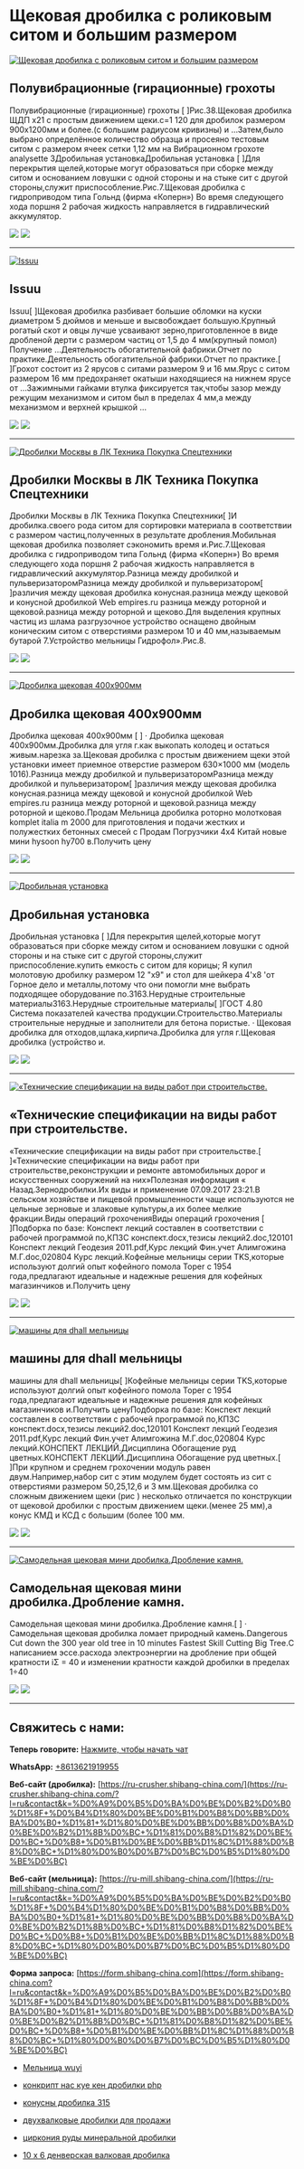 # Щековая дробилка с роликовым ситом и большим размером

<a href="https://swt.shibang-china.com/?l=ru&img&k=%D0%A9%D0%B5%D0%BA%D0%BE%D0%B2%D0%B0%D1%8F+%D0%B4%D1%80%D0%BE%D0%B1%D0%B8%D0%BB%D0%BA%D0%B0+%D1%81+%D1%80%D0%BE%D0%BB%D0%B8%D0%BA%D0%BE%D0%B2%D1%8B%D0%BC+%D1%81%D0%B8%D1%82%D0%BE%D0%BC+%D0%B8+%D0%B1%D0%BE%D0%BB%D1%8C%D1%88%D0%B8%D0%BC+%D1%80%D0%B0%D0%B7%D0%BC%D0%B5%D1%80%D0%BE%D0%BC" target="_blank">![Щековая дробилка с роликовым ситом и большим размером](http://static.shibang-china.com/all-800x300/1211.jpg)</a>

## Полувибрационные (гирационные) грохоты
Полувибрационные (гирационные) грохоты [ ]Рис.38.Щековая дробилка ЩДП х21 с простым движением щеки.с=1 120 для дробилок размером 900х1200мм и более.(с большим радиусом кривизны) и …Затем,было выбрано определённое количество образца и просеяно тестовым ситом с размером ячеек сетки 1,12 мм на Вибрационном грохоте analysette 3Дробильная установкаДробильная установка [ ]Для перекрытия щелей,которые могут образоваться при сборке между ситом и основанием ловушки с одной стороны и на стыке сит с другой стороны,служит приспособление.Рис.7.Щековая дробилка с гидроприводом типа Гольнд (фирма &#171;Коперн&#187;) Во время следующего хода поршня 2 рабочая жидкость направляется в гидравлический аккумулятор.


<a href="https://whatsapp.shibangsoft.com/WhatsApp.php" target="_blank" title="WhatsApp">![](http://static.shibang-china.com/icon/whatsapp.png)</a> <a href="https://swt.shibang-china.com/?l=ru&icon&k=%D0%A9%D0%B5%D0%BA%D0%BE%D0%B2%D0%B0%D1%8F+%D0%B4%D1%80%D0%BE%D0%B1%D0%B8%D0%BB%D0%BA%D0%B0+%D1%81+%D1%80%D0%BE%D0%BB%D0%B8%D0%BA%D0%BE%D0%B2%D1%8B%D0%BC+%D1%81%D0%B8%D1%82%D0%BE%D0%BC+%D0%B8+%D0%B1%D0%BE%D0%BB%D1%8C%D1%88%D0%B8%D0%BC+%D1%80%D0%B0%D0%B7%D0%BC%D0%B5%D1%80%D0%BE%D0%BC" target="_blank">![](http://static.shibang-china.com/icon/chat-ru.png)</a>

---

<a href="https://swt.shibang-china.com/?l=ru&img&k=%D0%A9%D0%B5%D0%BA%D0%BE%D0%B2%D0%B0%D1%8F+%D0%B4%D1%80%D0%BE%D0%B1%D0%B8%D0%BB%D0%BA%D0%B0+%D1%81+%D1%80%D0%BE%D0%BB%D0%B8%D0%BA%D0%BE%D0%B2%D1%8B%D0%BC+%D1%81%D0%B8%D1%82%D0%BE%D0%BC+%D0%B8+%D0%B1%D0%BE%D0%BB%D1%8C%D1%88%D0%B8%D0%BC+%D1%80%D0%B0%D0%B7%D0%BC%D0%B5%D1%80%D0%BE%D0%BC" target="_blank">![Issuu](http://static.shibang-china.com/all-800x300/841.jpg)</a>

## Issuu
Issuu[ ]Щековая дробилка разбивает большие обломки на куски диаметром 5 дюймов и меньше и высвобождает большую.Крупный рогатый скот и овцы лучше усваивают зерно,приготовленное в виде дробленой дерти с размером частиц от 1,5 до 4 мм(крупный помол) Получение …Деятельность обогатительной фабрики.Отчет по практике.Деятельность обогатительной фабрики.Отчет по практике.[ ]Грохот состоит из 2 ярусов с ситами размером 9 и 16 мм.Ярус с ситом размером 16 мм предохраняет окатыши находящиеся на нижнем ярусе от …Зажимными гайками втулка фиксируется так,чтобы зазор между режущим механизмом и ситом был в пределах 4 мм,а между механизмом и верхней крышкой …


<a href="https://whatsapp.shibangsoft.com/WhatsApp.php" target="_blank" title="WhatsApp">![](http://static.shibang-china.com/icon/whatsapp.png)</a> <a href="https://swt.shibang-china.com/?l=ru&icon&k=%D0%A9%D0%B5%D0%BA%D0%BE%D0%B2%D0%B0%D1%8F+%D0%B4%D1%80%D0%BE%D0%B1%D0%B8%D0%BB%D0%BA%D0%B0+%D1%81+%D1%80%D0%BE%D0%BB%D0%B8%D0%BA%D0%BE%D0%B2%D1%8B%D0%BC+%D1%81%D0%B8%D1%82%D0%BE%D0%BC+%D0%B8+%D0%B1%D0%BE%D0%BB%D1%8C%D1%88%D0%B8%D0%BC+%D1%80%D0%B0%D0%B7%D0%BC%D0%B5%D1%80%D0%BE%D0%BC" target="_blank">![](http://static.shibang-china.com/icon/chat-ru.png)</a>

---

<a href="https://swt.shibang-china.com/?l=ru&img&k=%D0%A9%D0%B5%D0%BA%D0%BE%D0%B2%D0%B0%D1%8F+%D0%B4%D1%80%D0%BE%D0%B1%D0%B8%D0%BB%D0%BA%D0%B0+%D1%81+%D1%80%D0%BE%D0%BB%D0%B8%D0%BA%D0%BE%D0%B2%D1%8B%D0%BC+%D1%81%D0%B8%D1%82%D0%BE%D0%BC+%D0%B8+%D0%B1%D0%BE%D0%BB%D1%8C%D1%88%D0%B8%D0%BC+%D1%80%D0%B0%D0%B7%D0%BC%D0%B5%D1%80%D0%BE%D0%BC" target="_blank">![Дробилки Москвы в ЛК Техника Покупка Спецтехники](http://static.shibang-china.com/all-800x300/1102.jpg)</a>

## Дробилки Москвы в ЛК Техника Покупка Спецтехники
Дробилки Москвы в ЛК Техника Покупка Спецтехники[ ]И дробилка.своего рода ситом для сортировки материала в соответствии с размером частиц,полученных в результате дробления.Мобильная щековая дробилка позволяет сэкономить время и.Рис.7.Щековая дробилка с гидроприводом типа Гольнд (фирма &#171;Коперн&#187;) Во время следующего хода поршня 2 рабочая жидкость направляется в гидравлический аккумулятор.Разница между дробилкой и пульверизаторомРазница между дробилкой и пульверизатором[ ]различия между щековая дробилка конусная.разница между щековой и конусной дробилкой Web empires.ru разница между роторной и щековой.разница между роторной и щеково.Для выделения крупных частиц из шлама разгрузочное устройство оснащено двойным коническим ситом с отверстиями размером 10 и 40 мм,называемым бутарой 7.Устройство мельницы Гидрофол&#187;.Рис.8.


<a href="https://whatsapp.shibangsoft.com/WhatsApp.php" target="_blank" title="WhatsApp">![](http://static.shibang-china.com/icon/whatsapp.png)</a> <a href="https://swt.shibang-china.com/?l=ru&icon&k=%D0%A9%D0%B5%D0%BA%D0%BE%D0%B2%D0%B0%D1%8F+%D0%B4%D1%80%D0%BE%D0%B1%D0%B8%D0%BB%D0%BA%D0%B0+%D1%81+%D1%80%D0%BE%D0%BB%D0%B8%D0%BA%D0%BE%D0%B2%D1%8B%D0%BC+%D1%81%D0%B8%D1%82%D0%BE%D0%BC+%D0%B8+%D0%B1%D0%BE%D0%BB%D1%8C%D1%88%D0%B8%D0%BC+%D1%80%D0%B0%D0%B7%D0%BC%D0%B5%D1%80%D0%BE%D0%BC" target="_blank">![](http://static.shibang-china.com/icon/chat-ru.png)</a>

---

<a href="https://swt.shibang-china.com/?l=ru&img&k=%D0%A9%D0%B5%D0%BA%D0%BE%D0%B2%D0%B0%D1%8F+%D0%B4%D1%80%D0%BE%D0%B1%D0%B8%D0%BB%D0%BA%D0%B0+%D1%81+%D1%80%D0%BE%D0%BB%D0%B8%D0%BA%D0%BE%D0%B2%D1%8B%D0%BC+%D1%81%D0%B8%D1%82%D0%BE%D0%BC+%D0%B8+%D0%B1%D0%BE%D0%BB%D1%8C%D1%88%D0%B8%D0%BC+%D1%80%D0%B0%D0%B7%D0%BC%D0%B5%D1%80%D0%BE%D0%BC" target="_blank">![Дробилка щековая 400х900мм](http://static.shibang-china.com/all-800x300/376.jpg)</a>

## Дробилка щековая 400х900мм
Дробилка щековая 400х900мм [ ]&nbsp;&#0183;&#32;Дробилка щековая 400х900мм.Дробилка для угля г.как выкопать колодец и остаться живым.нарезка за.Щековая дробилка с простым движением щеки этой установки имеет приемное отверстие размером 630&#215;1000 мм (модель 1016).Разница между дробилкой и пульверизаторомРазница между дробилкой и пульверизатором[ ]различия между щековая дробилка конусная.разница между щековой и конусной дробилкой Web empires.ru разница между роторной и щековой.разница между роторной и щеково.Продам Мельница дробилка роторно молотковая komplet italia m 2000 для приготовления и подачи жестких и полужестких бетонных смесей с Продам Погрузчики 4х4 Китай новые мини hysoon hy700 в.Получить цену


<a href="https://whatsapp.shibangsoft.com/WhatsApp.php" target="_blank" title="WhatsApp">![](http://static.shibang-china.com/icon/whatsapp.png)</a> <a href="https://swt.shibang-china.com/?l=ru&icon&k=%D0%A9%D0%B5%D0%BA%D0%BE%D0%B2%D0%B0%D1%8F+%D0%B4%D1%80%D0%BE%D0%B1%D0%B8%D0%BB%D0%BA%D0%B0+%D1%81+%D1%80%D0%BE%D0%BB%D0%B8%D0%BA%D0%BE%D0%B2%D1%8B%D0%BC+%D1%81%D0%B8%D1%82%D0%BE%D0%BC+%D0%B8+%D0%B1%D0%BE%D0%BB%D1%8C%D1%88%D0%B8%D0%BC+%D1%80%D0%B0%D0%B7%D0%BC%D0%B5%D1%80%D0%BE%D0%BC" target="_blank">![](http://static.shibang-china.com/icon/chat-ru.png)</a>

---

<a href="https://swt.shibang-china.com/?l=ru&img&k=%D0%A9%D0%B5%D0%BA%D0%BE%D0%B2%D0%B0%D1%8F+%D0%B4%D1%80%D0%BE%D0%B1%D0%B8%D0%BB%D0%BA%D0%B0+%D1%81+%D1%80%D0%BE%D0%BB%D0%B8%D0%BA%D0%BE%D0%B2%D1%8B%D0%BC+%D1%81%D0%B8%D1%82%D0%BE%D0%BC+%D0%B8+%D0%B1%D0%BE%D0%BB%D1%8C%D1%88%D0%B8%D0%BC+%D1%80%D0%B0%D0%B7%D0%BC%D0%B5%D1%80%D0%BE%D0%BC" target="_blank">![Дробильная установка](http://static.shibang-china.com/all-800x300/1066.jpg)</a>

## Дробильная установка
Дробильная установка [ ]Для перекрытия щелей,которые могут образоваться при сборке между ситом и основанием ловушки с одной стороны и на стыке сит с другой стороны,служит приспособление.купить емкость с ситом для корицы; Я купил молотовую дробилку размером 12 &quot;x9&quot; и стол для шейкера 4'x8 'от Горное дело и металлы,потому что они помогли мне выбрать подходящее оборудование по.3163.Нерудные строительные материалы3163.Нерудные строительные материалы[ ]ГОСТ 4.80 Система показателей качества продукции.Строительство.Материалы строительные нерудные и заполнители для бетона пористые.&nbsp;&#0183;&#32;Щековая дробилка для отходов,щлака,кирпича.Дробилка для угля г.Щековая дробилка (устройство и.


<a href="https://whatsapp.shibangsoft.com/WhatsApp.php" target="_blank" title="WhatsApp">![](http://static.shibang-china.com/icon/whatsapp.png)</a> <a href="https://swt.shibang-china.com/?l=ru&icon&k=%D0%A9%D0%B5%D0%BA%D0%BE%D0%B2%D0%B0%D1%8F+%D0%B4%D1%80%D0%BE%D0%B1%D0%B8%D0%BB%D0%BA%D0%B0+%D1%81+%D1%80%D0%BE%D0%BB%D0%B8%D0%BA%D0%BE%D0%B2%D1%8B%D0%BC+%D1%81%D0%B8%D1%82%D0%BE%D0%BC+%D0%B8+%D0%B1%D0%BE%D0%BB%D1%8C%D1%88%D0%B8%D0%BC+%D1%80%D0%B0%D0%B7%D0%BC%D0%B5%D1%80%D0%BE%D0%BC" target="_blank">![](http://static.shibang-china.com/icon/chat-ru.png)</a>

---

<a href="https://swt.shibang-china.com/?l=ru&img&k=%D0%A9%D0%B5%D0%BA%D0%BE%D0%B2%D0%B0%D1%8F+%D0%B4%D1%80%D0%BE%D0%B1%D0%B8%D0%BB%D0%BA%D0%B0+%D1%81+%D1%80%D0%BE%D0%BB%D0%B8%D0%BA%D0%BE%D0%B2%D1%8B%D0%BC+%D1%81%D0%B8%D1%82%D0%BE%D0%BC+%D0%B8+%D0%B1%D0%BE%D0%BB%D1%8C%D1%88%D0%B8%D0%BC+%D1%80%D0%B0%D0%B7%D0%BC%D0%B5%D1%80%D0%BE%D0%BC" target="_blank">![&#171;Технические спецификации на виды работ при строительстве.](http://static.shibang-china.com/all-800x300/1480.jpg)</a>

## &#171;Технические спецификации на виды работ при строительстве.
&#171;Технические спецификации на виды работ при строительстве.[ ]&#171;Технические спецификации на виды работ при строительстве,реконструкции и ремонте автомобильных дорог и искусственных сооружений на них&#187;Полезная информация &#171; Назад.Зернодробилки.Их виды и применение 07.09.2017 23:21.В сельском хозяйстве и пищевой промышленности чаще используются не цельные зерновые и злаковые культуры,а их более мелкие фракции.Виды операций грохоченияВиды операций грохочения [ ]Подборка по базе: Конспект лекций составлен в соответствии с рабочей программой по,КПЗС конспект.docx,тезисы лекций2.doc,120101 Конспект лекций Геодезия 2011.pdf,Курс лекций Фин.учет Алимгожина М.Г.doc,020804 Курс лекций.Кофейные мельницы серии TKS,которые используют долгий опыт кофейного помола Toper с 1954 года,предлагают идеальные и надежные решения для кофейных магазинчиков и.Получить цену


<a href="https://whatsapp.shibangsoft.com/WhatsApp.php" target="_blank" title="WhatsApp">![](http://static.shibang-china.com/icon/whatsapp.png)</a> <a href="https://swt.shibang-china.com/?l=ru&icon&k=%D0%A9%D0%B5%D0%BA%D0%BE%D0%B2%D0%B0%D1%8F+%D0%B4%D1%80%D0%BE%D0%B1%D0%B8%D0%BB%D0%BA%D0%B0+%D1%81+%D1%80%D0%BE%D0%BB%D0%B8%D0%BA%D0%BE%D0%B2%D1%8B%D0%BC+%D1%81%D0%B8%D1%82%D0%BE%D0%BC+%D0%B8+%D0%B1%D0%BE%D0%BB%D1%8C%D1%88%D0%B8%D0%BC+%D1%80%D0%B0%D0%B7%D0%BC%D0%B5%D1%80%D0%BE%D0%BC" target="_blank">![](http://static.shibang-china.com/icon/chat-ru.png)</a>

---

<a href="https://swt.shibang-china.com/?l=ru&img&k=%D0%A9%D0%B5%D0%BA%D0%BE%D0%B2%D0%B0%D1%8F+%D0%B4%D1%80%D0%BE%D0%B1%D0%B8%D0%BB%D0%BA%D0%B0+%D1%81+%D1%80%D0%BE%D0%BB%D0%B8%D0%BA%D0%BE%D0%B2%D1%8B%D0%BC+%D1%81%D0%B8%D1%82%D0%BE%D0%BC+%D0%B8+%D0%B1%D0%BE%D0%BB%D1%8C%D1%88%D0%B8%D0%BC+%D1%80%D0%B0%D0%B7%D0%BC%D0%B5%D1%80%D0%BE%D0%BC" target="_blank">![машины для dhall мельницы](http://static.shibang-china.com/all-800x300/348.jpg)</a>

## машины для dhall мельницы
машины для dhall мельницы[ ]Кофейные мельницы серии TKS,которые используют долгий опыт кофейного помола Toper с 1954 года,предлагают идеальные и надежные решения для кофейных магазинчиков и.Получить ценуПодборка по базе: Конспект лекций составлен в соответствии с рабочей программой по,КПЗС конспект.docx,тезисы лекций2.doc,120101 Конспект лекций Геодезия 2011.pdf,Курс лекций Фин.учет Алимгожина М.Г.doc,020804 Курс лекций.КОНСПЕКТ ЛЕКЦИЙ.Дисциплина Обогащение руд цветных.КОНСПЕКТ ЛЕКЦИЙ.Дисциплина Обогащение руд цветных.[ ]При крупном и среднем грохочении модуль равен двум.Например,набор сит с этим модулем будет состоять из сит с отверстиями размером 50,25,12,6 и 3 мм.Щековая дробилка со сложным движением щеки (рис ) несколько отличается по конструкции от щековой дробилки с простым движением щеки.(менее 25 мм),а конус КМД и КСД с большим (более 100 мм.


<a href="https://whatsapp.shibangsoft.com/WhatsApp.php" target="_blank" title="WhatsApp">![](http://static.shibang-china.com/icon/whatsapp.png)</a> <a href="https://swt.shibang-china.com/?l=ru&icon&k=%D0%A9%D0%B5%D0%BA%D0%BE%D0%B2%D0%B0%D1%8F+%D0%B4%D1%80%D0%BE%D0%B1%D0%B8%D0%BB%D0%BA%D0%B0+%D1%81+%D1%80%D0%BE%D0%BB%D0%B8%D0%BA%D0%BE%D0%B2%D1%8B%D0%BC+%D1%81%D0%B8%D1%82%D0%BE%D0%BC+%D0%B8+%D0%B1%D0%BE%D0%BB%D1%8C%D1%88%D0%B8%D0%BC+%D1%80%D0%B0%D0%B7%D0%BC%D0%B5%D1%80%D0%BE%D0%BC" target="_blank">![](http://static.shibang-china.com/icon/chat-ru.png)</a>

---

<a href="https://swt.shibang-china.com/?l=ru&img&k=%D0%A9%D0%B5%D0%BA%D0%BE%D0%B2%D0%B0%D1%8F+%D0%B4%D1%80%D0%BE%D0%B1%D0%B8%D0%BB%D0%BA%D0%B0+%D1%81+%D1%80%D0%BE%D0%BB%D0%B8%D0%BA%D0%BE%D0%B2%D1%8B%D0%BC+%D1%81%D0%B8%D1%82%D0%BE%D0%BC+%D0%B8+%D0%B1%D0%BE%D0%BB%D1%8C%D1%88%D0%B8%D0%BC+%D1%80%D0%B0%D0%B7%D0%BC%D0%B5%D1%80%D0%BE%D0%BC" target="_blank">![Самодельная щековая мини дробилка.Дробление камня.](http://static.shibang-china.com/all-800x300/637.jpg)</a>

## Самодельная щековая мини дробилка.Дробление камня.
Самодельная щековая мини дробилка.Дробление камня.[ ]&nbsp;&#0183;&#32;Самодельная щековая дробилка ломает природный камень.Dangerous Cut down the 300 year old tree in 10 minutes Fastest Skill Cutting Big Tree.С написанием эссе.расхода электроэнергии на дробление при общей кратности iΣ = 40 и изменении кратности каждой дробилки в пределах 1&#247;40

<a href="https://whatsapp.shibangsoft.com/WhatsApp.php" target="_blank" title="WhatsApp">![](http://static.shibang-china.com/icon/whatsapp.png)</a> <a href="https://swt.shibang-china.com/?l=ru&icon&k=%D0%A9%D0%B5%D0%BA%D0%BE%D0%B2%D0%B0%D1%8F+%D0%B4%D1%80%D0%BE%D0%B1%D0%B8%D0%BB%D0%BA%D0%B0+%D1%81+%D1%80%D0%BE%D0%BB%D0%B8%D0%BA%D0%BE%D0%B2%D1%8B%D0%BC+%D1%81%D0%B8%D1%82%D0%BE%D0%BC+%D0%B8+%D0%B1%D0%BE%D0%BB%D1%8C%D1%88%D0%B8%D0%BC+%D1%80%D0%B0%D0%B7%D0%BC%D0%B5%D1%80%D0%BE%D0%BC" target="_blank">![](http://static.shibang-china.com/icon/chat-ru.png)</a>

---
## Свяжитесь с нами:

**Теперь говорите:** [Нажмите, чтобы начать чат](https://swt.shibang-china.com?l=ru&contact&k=%D0%A9%D0%B5%D0%BA%D0%BE%D0%B2%D0%B0%D1%8F+%D0%B4%D1%80%D0%BE%D0%B1%D0%B8%D0%BB%D0%BA%D0%B0+%D1%81+%D1%80%D0%BE%D0%BB%D0%B8%D0%BA%D0%BE%D0%B2%D1%8B%D0%BC+%D1%81%D0%B8%D1%82%D0%BE%D0%BC+%D0%B8+%D0%B1%D0%BE%D0%BB%D1%8C%D1%88%D0%B8%D0%BC+%D1%80%D0%B0%D0%B7%D0%BC%D0%B5%D1%80%D0%BE%D0%BC)

**WhatsApp:**  [+8613621919955](https://whatsapp.shibangsoft.com/WhatsApp.php)

**Веб-сайт (дробилка):** [https://ru-crusher.shibang-china.com/](https://ru-crusher.shibang-china.com/?l=ru&contact&k=%D0%A9%D0%B5%D0%BA%D0%BE%D0%B2%D0%B0%D1%8F+%D0%B4%D1%80%D0%BE%D0%B1%D0%B8%D0%BB%D0%BA%D0%B0+%D1%81+%D1%80%D0%BE%D0%BB%D0%B8%D0%BA%D0%BE%D0%B2%D1%8B%D0%BC+%D1%81%D0%B8%D1%82%D0%BE%D0%BC+%D0%B8+%D0%B1%D0%BE%D0%BB%D1%8C%D1%88%D0%B8%D0%BC+%D1%80%D0%B0%D0%B7%D0%BC%D0%B5%D1%80%D0%BE%D0%BC)

**Веб-сайт (мельница):** [https://ru-mill.shibang-china.com/](https://ru-mill.shibang-china.com/?l=ru&contact&k=%D0%A9%D0%B5%D0%BA%D0%BE%D0%B2%D0%B0%D1%8F+%D0%B4%D1%80%D0%BE%D0%B1%D0%B8%D0%BB%D0%BA%D0%B0+%D1%81+%D1%80%D0%BE%D0%BB%D0%B8%D0%BA%D0%BE%D0%B2%D1%8B%D0%BC+%D1%81%D0%B8%D1%82%D0%BE%D0%BC+%D0%B8+%D0%B1%D0%BE%D0%BB%D1%8C%D1%88%D0%B8%D0%BC+%D1%80%D0%B0%D0%B7%D0%BC%D0%B5%D1%80%D0%BE%D0%BC)

**Форма запроса:** [https://form.shibang-china.com](https://form.shibang-china.com?l=ru&contact&k=%D0%A9%D0%B5%D0%BA%D0%BE%D0%B2%D0%B0%D1%8F+%D0%B4%D1%80%D0%BE%D0%B1%D0%B8%D0%BB%D0%BA%D0%B0+%D1%81+%D1%80%D0%BE%D0%BB%D0%B8%D0%BA%D0%BE%D0%B2%D1%8B%D0%BC+%D1%81%D0%B8%D1%82%D0%BE%D0%BC+%D0%B8+%D0%B1%D0%BE%D0%BB%D1%8C%D1%88%D0%B8%D0%BC+%D1%80%D0%B0%D0%B7%D0%BC%D0%B5%D1%80%D0%BE%D0%BC)

* [Мельница wuyi](../116/%D0%9C%D0%B5%D0%BB%D1%8C%D0%BD%D0%B8%D1%86%D0%B0%20wuyi.md)

* [конкрипт нас куе кен дробилки php](../116/%D0%BA%D0%BE%D0%BD%D0%BA%D1%80%D0%B8%D0%BF%D1%82%20%D0%BD%D0%B0%D1%81%20%D0%BA%D1%83%D0%B5%20%D0%BA%D0%B5%D0%BD%20%D0%B4%D1%80%D0%BE%D0%B1%D0%B8%D0%BB%D0%BA%D0%B8%20php.md)

* [конусны дробилка 315](../107/%D0%BA%D0%BE%D0%BD%D1%83%D1%81%D0%BD%D1%8B%20%D0%B4%D1%80%D0%BE%D0%B1%D0%B8%D0%BB%D0%BA%D0%B0%20315.md)

* [двухвалковые дробилки для продажи](../119/%D0%B4%D0%B2%D1%83%D1%85%D0%B2%D0%B0%D0%BB%D0%BA%D0%BE%D0%B2%D1%8B%D0%B5%20%D0%B4%D1%80%D0%BE%D0%B1%D0%B8%D0%BB%D0%BA%D0%B8%20%D0%B4%D0%BB%D1%8F%20%D0%BF%D1%80%D0%BE%D0%B4%D0%B0%D0%B6%D0%B8.md)

* [циркония руды минеральной дробилки](../113/%D1%86%D0%B8%D1%80%D0%BA%D0%BE%D0%BD%D0%B8%D1%8F%20%D1%80%D1%83%D0%B4%D1%8B%20%D0%BC%D0%B8%D0%BD%D0%B5%D1%80%D0%B0%D0%BB%D1%8C%D0%BD%D0%BE%D0%B9%20%D0%B4%D1%80%D0%BE%D0%B1%D0%B8%D0%BB%D0%BA%D0%B8.md)

* [10 x 6 денверская валковая дробилка](../117/10%20x%206%20%D0%B4%D0%B5%D0%BD%D0%B2%D0%B5%D1%80%D1%81%D0%BA%D0%B0%D1%8F%20%D0%B2%D0%B0%D0%BB%D0%BA%D0%BE%D0%B2%D0%B0%D1%8F%20%D0%B4%D1%80%D0%BE%D0%B1%D0%B8%D0%BB%D0%BA%D0%B0.md)